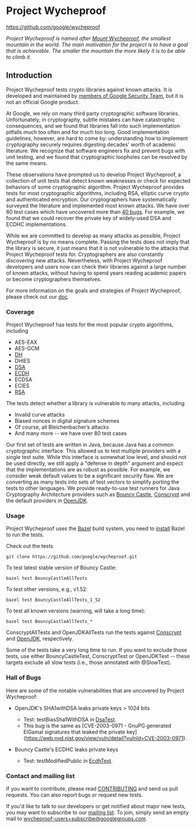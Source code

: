 # Project Wycheproof
https://github.com/google/wycheproof

*Project Wycheproof is named after
[Mount Wycheproof](https://en.wikipedia.org/wiki/Mount_Wycheproof), the smallest
mountain in the world. The main motivation for the project is to have a goal
that is achievable. The smaller the mountain the more likely it is to be able to
climb it.*

## Introduction

Project Wycheproof tests crypto libraries against known attacks. It is developed
and maintained by [members of Google Security Team](AUTHORS.md), but it is not
an official Google product.

At Google, we rely on many third party cryptographic software libraries.
Unfortunately, in cryptography, subtle mistakes can have catastrophic
consequences, and we found that libraries fall into such implementation
pitfalls much too often and for much too long. Good implementation guidelines,
however, are hard to come by: understanding how to implement cryptography
securely requires digesting decades' worth of academic literature. We recognize
that software engineers fix and prevent bugs with unit testing, and we found
that cryptographic loopholes can be resolved by the same means.

These observations have prompted us to develop Project Wycheproof, a collection
of unit tests that detect known weaknesses or check for expected behaviors of
some cryptographic algorithm. Project Wycheproof provides tests for most
cryptographic algorithms, including RSA, elliptic curve crypto and
authenticated encryption. Our cryptographers have systematically surveyed the
literature and implemented most known attacks. We have over 80 test cases which
have uncovered more than [40 bugs](doc/bugs.md). For
example, we found that we could recover the private key of widely-used DSA and
ECDHC implementations.

While we are committed to develop as many attacks as possible, Project
Wycheproof is by no means complete. Passing the tests does not imply that the
library is secure, it just means that it is not vulnerable to the attacks that
Project Wycheproof tests for. Cryptographers are also constantly discovering
new attacks. Nevertheless, with Project Wycheproof developers and users now can
check their libraries against a large number of known attacks, without having
to spend years reading academic papers or become cryptographers themselves.

For more information on the goals and strategies of Project Wycheproof, please
check out our [doc](doc/).

### Coverage

Project Wycheproof has tests for the most popular crypto algorithms, including

 - AES-EAX
 - AES-GCM
 - [DH](doc/dh.md)
 - DHIES
 - [DSA](doc/dsa.md)
 - [ECDH](doc/ecdh.md)
 - ECDSA
 - ECIES
 - [RSA](doc/rsa.md)

The tests detect whether a library is vulnerable to many attacks, including

 - Invalid curve attacks
 - Biased nonces in digital signature schemes
 - Of course, all Bleichenbacher’s attacks
 - And many more -- we have over 80 test cases

Our first set of tests are written in Java, because Java has a common
cryptographic interface. This allowed us to test multiple providers with a
single test suite. While this interface is somewhat low level, and should not
be used directly, we still apply a "defense in depth" argument and expect that
the implementations are as robust as possible. For example, we consider weak
default values to be a significant security flaw. We are converting as many
tests into sets of test vectors to simplify porting the tests to other
languages. We provide ready-to-use test runners for Java Cryptography
Architecture providers such as [Bouncy Castle](http://bouncycastle.org),
[Conscrypt](https://conscrypt.org) and the default providers in
[OpenJDK](http://openjdk.java.net/).

### Usage

Project Wycheproof uses the [Bazel](https://bazel.build/) build system, you need
to [install](https://bazel.build/versions/master/docs/install.html) Bazel to run
the tests.

Check out the tests

```
git clone https://github.com/google/wycheproof.git
```

To test latest stable version of Bouncy Castle:

```
bazel test BouncyCastleAllTests
```

To test other versions, e.g., v1.52:

```
bazel test BouncyCastleAllTests_1_52
```

To test all known versions (warning, will take a long time):

```
bazel test BouncyCastleAllTests_*
```

ConscryptAllTests and OpenJDKAllTests run the tests against
[Conscrypt](https://conscrypt.org) and [OpenJDK](http://openjdk.java.net/),
respectively.

Some of the tests take a very long time to run. If you want to exclude those
tests, use either BouncyCastleTest, ConscryptTest or OpenJDKTest -- these
targets exclude all slow tests (i.e., those annotated with @SlowTest).

### Hall of Bugs

Here are some of the notable vulnerabilities that are uncovered by
Project Wycheproof:

 - OpenJDK's SHA1withDSA leaks private keys > 1024 bits
   - Test: testBiasSha1WithDSA in
[DsaTest](https://github.com/google/wycheproof/blob/master/java/com/google/security/wycheproof/testcases/DsaTest.java).
   - This bug is the same as
[CVE-2003-0971 - GnuPG generated ElGamal signatures that leaked the private key]
(https://web.nvd.nist.gov/view/vuln/detail?vulnId=CVE-2003-0971).

 - Bouncy Castle's ECDHC leaks private keys
   - Test: testModifiedPublic in
[EcdhTest](https://github.com/google/wycheproof/blob/master/java/com/google/security/wycheproof/testcases/EcdhTest.java).

### Contact and mailing list

If you want to contribute, please read [CONTRIBUTING](CONTRIBUTING.md) and send
us pull requests. You can also report bugs or request new tests.

If you'd like to talk to our developers or get notified about major new
tests, you may want to subscribe to our
[mailing list](https://groups.google.com/forum/#!forum/wycheproof-users). To
join, simply send an empty mail to wycheproof-users+subscribe@googlegroups.com.
